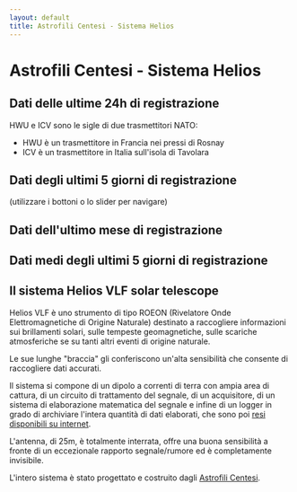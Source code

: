 ```yaml
---
layout: default
title: Astrofili Centesi - Sistema Helios
---
```


# Astrofili Centesi - Sistema Helios

## Dati delle ultime 24h di registrazione

<div id="plotlyDiv"></div>

HWU e ICV sono le sigle di due trasmettitori NATO:

* HWU è un trasmettitore in Francia nei pressi di Rosnay
* ICV è un trasmettitore in Italia sull'isola di Tavolara

## Dati degli ultimi 5 giorni di registrazione

(utilizzare i bottoni o lo slider per navigare)

<div id="plotlyDiv2"></div>

## Dati dell'ultimo mese di registrazione

<div id="plotlyDiv4"></div>

## Dati medi degli ultimi 5 giorni di registrazione

<div id="plotlyDiv3"></div>


## Il sistema Helios VLF solar telescope

Helios VLF è uno strumento di tipo ROEON (Rivelatore Onde Elettromagnetiche di Origine Naturale) destinato a raccogliere informazioni sui brillamenti solari, sulle tempeste geomagnetiche, sulle scariche atmosferiche se su tanti altri eventi di origine naturale.

Le sue lunghe "braccia" gli conferiscono un'alta sensibilità che consente di raccogliere dati accurati.

Il sistema si compone di un dipolo a correnti di terra con ampia area di cattura, di un circuito di trattamento del segnale, di un acquisitore, di un sistema di elaborazione matematica del segnale e infine di un logger in grado di archiviare l'intera quantità di dati
elaborati, che sono poi [resi disponibili su internet](https://github.com/Astrofili-Centesi/Helios).

L'antenna, di 25m, è totalmente interrata, offre una buona sensibilità a fronte di un eccezionale rapporto segnale/rumore ed è completamente invisibile.

L'intero sistema è stato progettato e costruito dagli [Astrofili Centesi](https://www.astrofilicentesi.it/).


<script src="https://code.jquery.com/jquery-3.6.0.min.js" integrity="sha256-/xUj+3OJU5yExlq6GSYGSHk7tPXikynS7ogEvDej/m4=" crossorigin="anonymous"></script>
<script src="https://cdn.jsdelivr.net/npm/chart.js/dist/chart.min.js"></script>
<script src="https://cdn.jsdelivr.net/npm/chartjs-adapter-date-fns/dist/chartjs-adapter-date-fns.bundle.min.js"></script>

<script src='https://cdn.plot.ly/plotly-2.11.1.min.js'></script>

<script>


const layout_base = {
height: 800,
xaxis: {
title: 'timestamp'
       },
yaxis: {
title: "dB",
range: [-100,-20]
       }
};

function plotPlotly(divname,ch1data,ch2data,ch3data,layout) {
var plotlydata=[ch1data,ch2data,ch3data];
Plotly.newPlot(divname,plotlydata, layout);
}


$.getJSON( "{{site.baseurl}}/data/db_latest.json", function( inputdata ) {
var labels=[];
var ch1data={type:'scatter', mode: 'lines', name:'HWU', x:[],y:[]};
var ch2data={type:'scatter', mode: 'lines', name:'ICV', x:[],y:[]};
var ch3data={type:'scatter', mode: 'lines', name:'noise', x:[],y:[]};

        var ch1={
label: 'ch1',
backgroundColor: 'rgb(255, 99, 132)',
           borderColor: 'rgb(255, 99, 132)',
           showLine: true,
data: []
};

  $.each(inputdata['ch1'], function( key, val ) {
      labels.push(parseInt(key));
          ch1['data'].push({'x':parseInt(key),'y':val});
          ch1data['x'].push(new Date(parseInt(key)).toISOString());
          ch1data['y'].push(val);
  });

        var ch2={
label: 'ch2',
backgroundColor: 'rgb(218, 247, 166)',
           borderColor: 'rgb(218, 247, 166)',
           showLine: true,
data: []
};

  $.each(inputdata['ch2'], function( key, val ) {
          ch2['data'].push({'x':parseInt(key),'y':val});
          ch2data['x'].push(new Date(parseInt(key)).toISOString());
          ch2data['y'].push(val);
  });


        var ch3={
label: 'ch3',
backgroundColor: 'rgb(144, 12, 63)',
           borderColor: 'rgb(144, 12, 63)',
           showLine: true,
data: []
};

  $.each(inputdata['ch3'], function( key, val ) {
          ch3['data'].push({'x':parseInt(key),'y':val});
          ch3data['x'].push(new Date(parseInt(key)).toISOString());
          ch3data['y'].push(val);
  });

plotPlotly('plotlyDiv',ch1data,ch2data,ch3data,layout_base);

});


//$.getJSON( "{{site.baseurl}}/data/db_latest_day.json", function( inputdata ) {
//var labels=[];
//var ch1data={type:'scatter', mode: 'lines', name:'HWU', x:[],y:[]};
//var ch2data={type:'scatter', mode: 'lines', name:'ICV', x:[],y:[]};
//var ch3data={type:'scatter', mode: 'lines', name:'noise', x:[],y:[]};
//
//        var ch1={
//label: 'ch1',
//backgroundColor: 'rgb(255, 99, 132)',
//           borderColor: 'rgb(255, 99, 132)',
//           showLine: true,
//data: []
//};
//
//  $.each(inputdata['ch1'], function( key, val ) {
//      labels.push(parseInt(key));
//          ch1['data'].push({'x':parseInt(key),'y':val});
//          ch1data['x'].push(new Date(parseInt(key)).toISOString());
//          ch1data['y'].push(val);
//  });
//
//        var ch2={
//label: 'ch2',
//backgroundColor: 'rgb(218, 247, 166)',
//           borderColor: 'rgb(218, 247, 166)',
//           showLine: true,
//data: []
//};
//
//  $.each(inputdata['ch2'], function( key, val ) {
//          ch2['data'].push({'x':parseInt(key),'y':val});
//          ch2data['x'].push(new Date(parseInt(key)).toISOString());
//          ch2data['y'].push(val);
//  });
//
//
//        var ch3={
//label: 'ch3',
//backgroundColor: 'rgb(144, 12, 63)',
//           borderColor: 'rgb(144, 12, 63)',
//           showLine: true,
//data: []
//};
//
//  $.each(inputdata['ch3'], function( key, val ) {
//          ch3['data'].push({'x':parseInt(key),'y':val});
//          ch3data['x'].push(new Date(parseInt(key)).toISOString());
//          ch3data['y'].push(val);
//  });
//
//plotPlotly('plotlyDiv2',ch1data,ch2data,ch3data,layout_base);
//
//});

$.getJSON( "{{site.baseurl}}/data/db_mean_5days.json", function( inputdata ) {
var labels=[];
var ch1data={type:'scatter', mode: 'lines', name:'HWU', x:[],y:[]};
var ch2data={type:'scatter', mode: 'lines', name:'ICV', x:[],y:[]};
var ch3data={type:'scatter', mode: 'lines', name:'noise', x:[],y:[]};

        var ch1={
label: 'ch1',
backgroundColor: 'rgb(255, 99, 132)',
           borderColor: 'rgb(255, 99, 132)',
           showLine: true,
data: []
};

  $.each(inputdata['ch1'], function( key, val ) {
      labels.push(parseInt(key));
          ch1['data'].push({'x':parseInt(key),'y':val});
          ch1data['x'].push(new Date(parseInt(key)).toISOString());
          ch1data['y'].push(val);
  });

        var ch2={
label: 'ch2',
backgroundColor: 'rgb(218, 247, 166)',
           borderColor: 'rgb(218, 247, 166)',
           showLine: true,
data: []
};

  $.each(inputdata['ch2'], function( key, val ) {
          ch2['data'].push({'x':parseInt(key),'y':val});
          ch2data['x'].push(new Date(parseInt(key)).toISOString());
          ch2data['y'].push(val);
  });


        var ch3={
label: 'ch3',
backgroundColor: 'rgb(144, 12, 63)',
           borderColor: 'rgb(144, 12, 63)',
           showLine: true,
data: []
};

  $.each(inputdata['ch3'], function( key, val ) {
          ch3['data'].push({'x':parseInt(key),'y':val});
          ch3data['x'].push(new Date(parseInt(key)).toISOString());
          ch3data['y'].push(val);
  });

plotPlotly('plotlyDiv3',ch1data,ch2data,ch3data,layout_base);

});

$.getJSON( "{{site.baseurl}}/data/db_latest_5days.json", function( inputdata ) {
var labels=[];
var ch1data={type:'scatter', mode: 'lines', name:'HWU', x:[],y:[]};
var ch2data={type:'scatter', mode: 'lines', name:'ICV', x:[],y:[]};
var ch3data={type:'scatter', mode: 'lines', name:'noise', x:[],y:[]};

        var ch1={
label: 'ch1',
backgroundColor: 'rgb(255, 99, 132)',
           borderColor: 'rgb(255, 99, 132)',
           showLine: true,
data: []
};

  $.each(inputdata['ch1'], function( key, val ) {
      labels.push(parseInt(key));
          ch1['data'].push({'x':parseInt(key),'y':val});
          ch1data['x'].push(new Date(parseInt(key)).toISOString());
          ch1data['y'].push(val);
  });

        var ch2={
label: 'ch2',
backgroundColor: 'rgb(218, 247, 166)',
           borderColor: 'rgb(218, 247, 166)',
           showLine: true,
data: []
};

  $.each(inputdata['ch2'], function( key, val ) {
          ch2['data'].push({'x':parseInt(key),'y':val});
          ch2data['x'].push(new Date(parseInt(key)).toISOString());
          ch2data['y'].push(val);
  });


        var ch3={
label: 'ch3',
backgroundColor: 'rgb(144, 12, 63)',
           borderColor: 'rgb(144, 12, 63)',
           showLine: true,
data: []
};

  $.each(inputdata['ch3'], function( key, val ) {
          ch3['data'].push({'x':parseInt(key),'y':val});
          ch3data['x'].push(new Date(parseInt(key)).toISOString());
          ch3data['y'].push(val);
  });

var selectorOptions = {

    buttons: [{

        step: 'day',

        stepmode: 'backward',

        count: 1,

        label: '1d'

    }, {

        step: 'day',

        stepmode: 'backward',

        count: 2,

        label: '2d'

    }, {

        step: 'day',

        stepmode: 'backward',

        count: 3,

        label: '3d'

    }, {

        step: 'day',

        stepmode: 'backward',

        count: 4,

        label: '4d'

    }, {

        step: 'all',

    }],

};

const layout_base = {
height: 800,
        xaxis: {
title: 'timestamp',
       rangeselector: selectorOptions,

       rangeslider: { range: 864000 }

        },
yaxis: {
title: "dB",
range: [-100,-20]
       }
};

plotPlotly('plotlyDiv2',ch1data,ch2data,ch3data,layout_base);

});

$.getJSON( "{{site.baseurl}}/data/db_latest_month.json", function( inputdata ) {
var labels=[];
var ch1data={type:'scatter', mode: 'lines', name:'HWU', x:[],y:[]};
var ch2data={type:'scatter', mode: 'lines', name:'ICV', x:[],y:[]};
var ch3data={type:'scatter', mode: 'lines', name:'noise', x:[],y:[]};

        var ch1={
label: 'ch1',
backgroundColor: 'rgb(255, 99, 132)',
           borderColor: 'rgb(255, 99, 132)',
           showLine: true,
data: []
};

  $.each(inputdata['ch1'], function( key, val ) {
      labels.push(parseInt(key));
          ch1['data'].push({'x':parseInt(key),'y':val});
          ch1data['x'].push(new Date(parseInt(key)).toISOString());
          ch1data['y'].push(val);
  });

        var ch2={
label: 'ch2',
backgroundColor: 'rgb(218, 247, 166)',
           borderColor: 'rgb(218, 247, 166)',
           showLine: true,
data: []
};

  $.each(inputdata['ch2'], function( key, val ) {
          ch2['data'].push({'x':parseInt(key),'y':val});
          ch2data['x'].push(new Date(parseInt(key)).toISOString());
          ch2data['y'].push(val);
  });


        var ch3={
label: 'ch3',
backgroundColor: 'rgb(144, 12, 63)',
           borderColor: 'rgb(144, 12, 63)',
           showLine: true,
data: []
};

  $.each(inputdata['ch3'], function( key, val ) {
          ch3['data'].push({'x':parseInt(key),'y':val});
          ch3data['x'].push(new Date(parseInt(key)).toISOString());
          ch3data['y'].push(val);
  });

var selectorOptions = {

    buttons: [{

        step: 'day',

        stepmode: 'backward',

        count: 1,

        label: '1d'

    }, {

        step: 'day',

        stepmode: 'backward',

        count: 7,

        label: '1w'

    }, {

        step: 'all',

    }],

};

const layout_base = {
height: 800,
        xaxis: {
title: 'timestamp',
       rangeselector: selectorOptions,

       rangeslider: { range: 864000 }

        },
yaxis: {
title: "dB",
range: [-100,-20]
       }
};

plotPlotly('plotlyDiv4',ch1data,ch2data,ch3data,layout_base);

});

</script>



